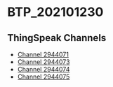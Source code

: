 # BTP_202101230

## ThingSpeak Channels

- [Channel 2944071](https://thingspeak.mathworks.com/channels/2944071)
- [Channel 2944073](https://thingspeak.mathworks.com/channels/2944073)
- [Channel 2944074](https://thingspeak.mathworks.com/channels/2944074)
- [Channel 2944075](https://thingspeak.mathworks.com/channels/2944075)
